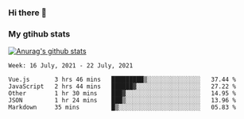 ### Hi there 👋

### My gtihub stats

[![Anurag's github stats](https://github-readme-stats.vercel.app/api?username=gaozhidong)](https://github.com/gaozhidong/github-readme-stats)

<!--START_SECTION:waka-->
```text
Week: 16 July, 2021 - 22 July, 2021

Vue.js       3 hrs 46 mins   █████████▒░░░░░░░░░░░░░░░   37.44 % 
JavaScript   2 hrs 44 mins   ██████▓░░░░░░░░░░░░░░░░░░   27.22 % 
Other        1 hr 30 mins    ███▓░░░░░░░░░░░░░░░░░░░░░   14.95 % 
JSON         1 hr 24 mins    ███▒░░░░░░░░░░░░░░░░░░░░░   13.96 % 
Markdown     35 mins         █▒░░░░░░░░░░░░░░░░░░░░░░░   05.83 % 
```
<!--END_SECTION:waka-->